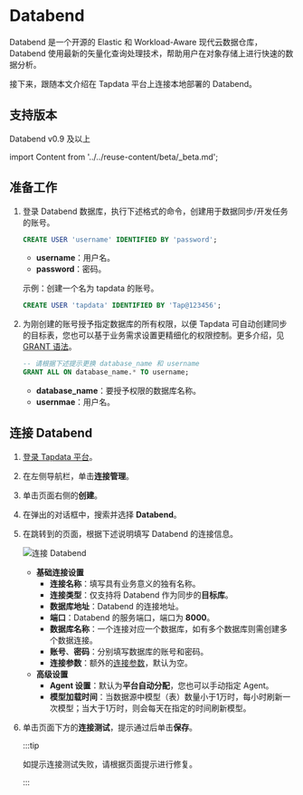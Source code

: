 # Databend


Databend 是一个开源的 Elastic 和 Workload-Aware 现代云数据仓库，Databend 使用最新的矢量化查询处理技术，帮助用户在对象存储上进行快速的数据分析。

接下来，跟随本文介绍在 Tapdata 平台上连接本地部署的 Databend。

## 支持版本

Databend v0.9 及以上

import Content from '../../reuse-content/beta/_beta.md';

<Content />

## 准备工作

1. 登录 Databend 数据库，执行下述格式的命令，创建用于数据同步/开发任务的账号。

   ```sql
   CREATE USER 'username' IDENTIFIED BY 'password';
   ```

   - **username**：用户名。
   - **password**：密码。

   示例：创建一个名为 tapdata 的账号。

   ```sql
   CREATE USER 'tapdata' IDENTIFIED BY 'Tap@123456';
   ```

2. 为刚创建的账号授予指定数据库的所有权限，以便 Tapdata 可自动创建同步的目标表，您也可以基于业务需求设置更精细化的权限控制。更多介绍，见 [GRANT 语法](https://databend.rs/doc/sql-commands/ddl/user/grant-privileges)。

   ```sql
   -- 请根据下述提示更换 database_name 和 username
   GRANT ALL ON database_name.* TO username;
   ```

   * **database_name**：要授予权限的数据库名称。
   * **usernmae**：用户名。



## 连接 Databend

1. [登录 Tapdata 平台](../../user-guide/log-in.md)。

2. 在左侧导航栏，单击**连接管理**。

3. 单击页面右侧的**创建**。

4. 在弹出的对话框中，搜索并选择 **Databend**。

5. 在跳转到的页面，根据下述说明填写 Databend 的连接信息。

   ![连接 Databend](../../images/connect_databend.png)

    - **基础连接设置**
      - **连接名称**：填写具有业务意义的独有名称。
      - **连接类型**：仅支持将 Databend 作为同步的**目标库**。
      - **数据库地址**：Databend 的连接地址。
      - **端口**：Databend 的服务端口，端口为 **8000**。
      - **数据库名称**：一个连接对应一个数据库，如有多个数据库则需创建多个数据连接。
      - **账号**、**密码**：分别填写数据库的账号和密码。
      - **连接参数**：额外的[连接参数](https://databend.rs/doc/develop/jdbc#configuring-connection-string)，默认为空。
    - **高级设置**
      - **Agent 设置**：默认为**平台自动分配**，您也可以手动指定 Agent。
      - **模型加载时间**：当数据源中模型（表）数量小于1万时，每小时刷新一次模型；当大于1万时，则会每天在指定的时间刷新模型。

6. 单击页面下方的**连接测试**，提示通过后单击**保存**。

   :::tip

   如提示连接测试失败，请根据页面提示进行修复。

   :::
